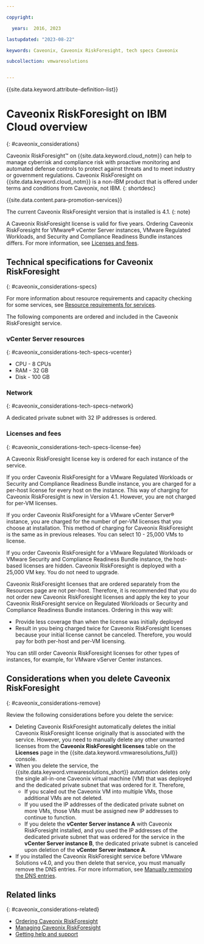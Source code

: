 ```yaml
---

copyright:

  years:  2016, 2023

lastupdated: "2023-08-22"

keywords: Caveonix, Caveonix RiskForesight, tech specs Caveonix

subcollection: vmwaresolutions


---
```


{{site.data.keyword.attribute-definition-list}}

# Caveonix RiskForesight on IBM Cloud overview
{: #caveonix_considerations}

Caveonix RiskForesight™ on {{site.data.keyword.cloud_notm}} can help to manage cyberrisk and compliance risk with proactive monitoring and automated defense controls to protect against threats and to meet industry or government regulations. Caveonix RiskForesight on {{site.data.keyword.cloud_notm}} is a non-IBM product that is offered under terms and conditions from Caveonix, not IBM.
{: shortdesc}

{{site.data.content.para-promotion-services}}

The current Caveonix RiskForesight version that is installed is 4.1.
{: note}

A Caveonix RiskForesight license is valid for five years. Ordering Caveonix RiskForesight for VMware® vCenter Server instances, VMware Regulated Workloads, and Security and Compliance Readiness Bundle instances differs. For more information, see [Licenses and fees](/docs/vmwaresolutions?topic=vmwaresolutions-caveonix_considerations#caveonix_considerations-tech-specs-license-fee).

## Technical specifications for Caveonix RiskForesight
{: #caveonix_considerations-specs}

For more information about resource requirements and capacity checking for some services, see [Resource requirements for services](/docs/vmwaresolutions?topic=vmwaresolutions-vc_addingservices#vc_addingservices-resource-requirements).

The following components are ordered and included in the Caveonix RiskForesight service.

### vCenter Server resources
{: #caveonix_considerations-tech-specs-vcenter}

* CPU - 8 CPUs
* RAM - 32 GB
* Disk - 100 GB

### Network
{: #caveonix_considerations-tech-specs-network}

A dedicated private subnet with 32 IP addresses is ordered.

### Licenses and fees
{: #caveonix_considerations-tech-specs-license-fee}

A Caveonix RiskForesight license key is ordered for each instance of the service.

If you order Caveonix RiskForesight for a VMware Regulated Workloads or Security and Compliance Readiness Bundle instance, you are charged for a per-host license for every host on the instance. This way of charging for Caveonix RiskForesight is new in Version 4.1. However, you are not charged for per-VM licenses.

If you order Caveonix RiskForesight for a VMware vCenter Server® instance, you are charged for the number of per-VM licenses that you choose at installation. This method of charging for Caveonix RiskForesight is the same as in previous releases. You can select 10 - 25,000 VMs to license.

If you order Caveonix RiskForesight for a VMware Regulated Workloads or VMware Security and Compliance Readiness Bundle instance, the host-based licenses are hidden. Caveonix RiskForesight is deployed with a 25,000 VM key. You do not need to upgrade.

Caveonix RiskForesight licenses that are ordered separately from the Resources page are not per-host. Therefore, it is recommended that you do not order new Caveonix RiskForesight licenses and apply the key to your Caveonix RiskForesight service on Regulated Workloads or Security and Compliance Readiness Bundle instances. Ordering in this way will:

* Provide less coverage than when the license was initially deployed
* Result in you being charged twice for Caveonix RiskForesight licenses because your initial license cannot be canceled. Therefore, you would pay for both per-host and per-VM licensing.

You can still order Caveonix RiskForesight licenses for other types of instances, for example, for VMware vServer Center instances.

## Considerations when you delete Caveonix RiskForesight
{: #caveonix_considerations-remove}

Review the following considerations before you delete the service:

* Deleting Caveonix RiskForesight automatically deletes the initial Caveonix RiskForesight license originally that is associated with the service. However, you need to manually delete any other unwanted licenses from the **Caveonix RiskForesight licenses** table on the **Licenses** page in the {{site.data.keyword.vmwaresolutions_full}} console.
* When you delete the service, the {{site.data.keyword.vmwaresolutions_short}} automation deletes only the single all-in-one Caveonix virtual machine (VM) that was deployed and the dedicated private subnet that was ordered for it. Therefore,
   * If you scaled out the Caveonix VM into multiple VMs, those additional VMs are not deleted.
   * If you used the IP addresses of the dedicated private subnet on more VMs, those VMs must be assigned new IP addresses to continue to function.
   * If you delete the **vCenter Server instance A** with Caveonix RiskForesight installed, and you used the IP addresses of the dedicated private subnet that was ordered for the service in the **vCenter Server instance B**, the dedicated private subnet is canceled upon deletion of the **vCenter Server instance A**.
* If you installed the Caveonix RiskForesight service before VMware Solutions v4.0, and you then delete that service, you must manually remove the DNS entries. For more information, see [Manually removing the DNS entries](/docs/vmwaresolutions?topic=vmwaresolutions-vc_deletingservices#vc_deletingservices-DNS-entries).

## Related links
{: #caveonix_considerations-related}

* [Ordering Caveonix RiskForesight](/docs/vmwaresolutions?topic=vmwaresolutions-caveonix_ordering)
* [Managing Caveonix RiskForesight](/docs/vmwaresolutions?topic=vmwaresolutions-managingcaveonix)
* [Getting help and support](/docs/vmwaresolutions?topic=vmwaresolutions-trbl_support)
